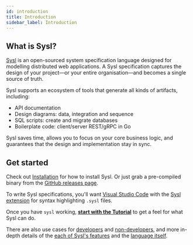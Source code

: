 ```yaml
---
id: introduction
title: Introduction
sidebar_label: Introduction
---
```


## What is Sysl?

[Sysl](https://github.com/anz-bank/sysl) is an open-sourced system specification language designed for modelling distributed web applications. A Sysl specification captures the design of your project—or your entire organisation—and becomes a single source of truth.

Sysl supports an ecosystem of tools that generate all kinds of artifacts, including:

- API documentation
- Design diagrams: data, integration and sequence
- SQL scripts: create and migrate databases
- Boilerplate code: client/server REST/gRPC in Go

Sysl saves time, allows you to focus on your core business logic, and guarantees that the design and implementation stay in sync.

## Get started

Check out [Installation](installation.md) for how to install Sysl. Or just grab a pre-compiled binary from the [GitHub releases page](https://github.com/anz-bank/sysl/releases).

To write Sysl specifications, you'll want [Visual Studio Code](https://code.visualstudio.com/) with the [Sysl extension](https://marketplace.visualstudio.com/items?itemName=ANZ-BANK.vscode-sysl) for syntax highlighting `.sysl` files.

Once you have `sysl` working, **[start with the Tutorial](tutorial.md)** to get a feel for what Sysl can do.

There are also use cases for [developers](examples-dev.md) and [non-developers](examples-nondev.md), and more in-depth details of the [each of Sysl's features](features.md) and the [language itself](lang-spec.md).

